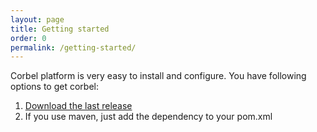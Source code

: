 ```yaml
---
layout: page
title: Getting started
order: 0
permalink: /getting-started/
---
```


Corbel platform is very easy to install and configure. You have following options to get corbel:


1. [Download the last release](https://github.com/bq/corbel/releases/)
2. If you use maven, just add the dependency to your pom.xml
